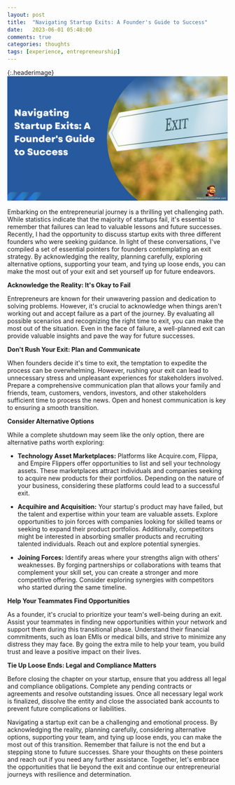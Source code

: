 ```yaml
---
layout: post
title:  "Navigating Startup Exits: A Founder's Guide to Success"
date:   2023-06-01 05:48:00
comments: true
categories: thoughts
tags: [experience, entrepreneurship]
---
```


{:.headerimage}
![Navigating Startup Exits: A Founder's Guide to Success](/assets/img/startup_exits.png)


Embarking on the entrepreneurial journey is a thrilling yet challenging path. While statistics indicate that the majority of startups fail, it's essential to remember that failures can lead to valuable lessons and future successes. Recently, I had the opportunity to discuss startup exits with three different founders who were seeking guidance. In light of these conversations, I've compiled a set of essential pointers for founders contemplating an exit strategy. By acknowledging the reality, planning carefully, exploring alternative options, supporting your team, and tying up loose ends, you can make the most out of your exit and set yourself up for future endeavors.

**Acknowledge the Reality: It's Okay to Fail**

Entrepreneurs are known for their unwavering passion and dedication to solving problems. However, it's crucial to acknowledge when things aren't working out and accept failure as a part of the journey. By evaluating all possible scenarios and recognizing the right time to exit, you can make the most out of the situation. Even in the face of failure, a well-planned exit can provide valuable insights and pave the way for future successes.

**Don't Rush Your Exit: Plan and Communicate**

When founders decide it's time to exit, the temptation to expedite the process can be overwhelming. However, rushing your exit can lead to unnecessary stress and unpleasant experiences for stakeholders involved. Prepare a comprehensive communication plan that allows your family and friends, team, customers, vendors, investors, and other stakeholders sufficient time to process the news. Open and honest communication is key to ensuring a smooth transition.

**Consider Alternative Options**

While a complete shutdown may seem like the only option, there are alternative paths worth exploring:

* **Technology Asset Marketplaces:** Platforms like Acquire.com, Flippa, and Empire Flippers offer opportunities to list and sell your technology assets. These marketplaces attract individuals and companies seeking to acquire new products for their portfolios. Depending on the nature of your business, considering these platforms could lead to a successful exit.

* **Acquihire and Acquisition:** Your startup's product may have failed, but the talent and expertise within your team are valuable assets. Explore opportunities to join forces with companies looking for skilled teams or seeking to expand their product portfolios. Additionally, competitors might be interested in absorbing smaller products and recruiting talented individuals. Reach out and explore potential synergies.

* **Joining Forces:** Identify areas where your strengths align with others' weaknesses. By forging partnerships or collaborations with teams that complement your skill set, you can create a stronger and more competitive offering. Consider exploring synergies with competitors who started during the same timeline.

**Help Your Teammates Find Opportunities**

As a founder, it's crucial to prioritize your team's well-being during an exit. Assist your teammates in finding new opportunities within your network and support them during this transitional phase. Understand their financial commitments, such as loan EMIs or medical bills, and strive to minimize any distress they may face. By going the extra mile to help your team, you build trust and leave a positive impact on their lives.

**Tie Up Loose Ends: Legal and Compliance Matters**

Before closing the chapter on your startup, ensure that you address all legal and compliance obligations. Complete any pending contracts or agreements and resolve outstanding issues. Once all necessary legal work is finalized, dissolve the entity and close the associated bank accounts to prevent future complications or liabilities.


Navigating a startup exit can be a challenging and emotional process. By acknowledging the reality, planning carefully, considering alternative options, supporting your team, and tying up loose ends, you can make the most out of this transition. Remember that failure is not the end but a stepping stone to future successes. Share your thoughts on these pointers and reach out if you need any further assistance. Together, let's embrace the opportunities that lie beyond the exit and continue our entrepreneurial journeys with resilience and determination.
